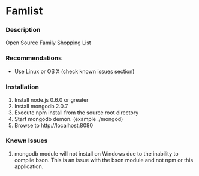 # Famlist

### Description
Open Source Family Shopping List

### Recommendations
* Use Linux or OS X (check known issues section)

### Installation
1. Install node.js 0.6.0 or greater
2. Install mongodb 2.0.7
3. Execute npm install from the source root directory
4. Start mongodb demon. (example ./mongod)
5. Browse to http://localhost:8080

### Known Issues
1. mongodb module will not install on Windows due to the inability to compile bson. This is an issue with the bson module and not npm or this application.